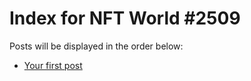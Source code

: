 # Index for NFT World #2509
Posts will be displayed in the order below:

- [Your first post](./001-first.md)

